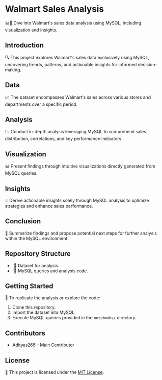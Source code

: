 # Walmart Sales Analysis

📊🛒 Dive into Walmart's sales data analysis using MySQL, including visualization and insights.

## Introduction

🔍 This project explores Walmart's sales data exclusively using MySQL, uncovering trends, patterns, and actionable insights for informed decision-making.

## Data

📈 The dataset encompasses Walmart's sales across various stores and departments over a specific period.

## Analysis

📉 Conduct in-depth analysis leveraging MySQL to comprehend sales distribution, correlations, and key performance indicators.

## Visualization

📊 Present findings through intuitive visualizations directly generated from MySQL queries.

## Insights

💡 Derive actionable insights solely through MySQL analysis to optimize strategies and enhance sales performance.

## Conclusion

📝 Summarize findings and propose potential next steps for further analysis within the MySQL environment.

## Repository Structure

- `📁 Dataset for analysis.
- `📁 MySQL queries and analysis code.

## Getting Started

🚀 To replicate the analysis or explore the code:

1. Clone this repository.
2. Import the dataset into MySQL.
3. Execute MySQL queries provided in the `notebooks/` directory.

## Contributors

- [Adityas266](https://github.com/Adityas266) - Main Contributor

## License

📄 This project is licensed under the [MIT License](LICENSE).
